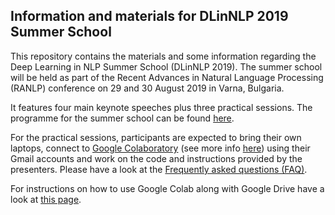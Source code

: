 ## Information and materials for DLinNLP 2019 Summer School 

This repository contains the materials and some information regarding the Deep Learning in NLP Summer School (DLinNLP 2019).
The summer school will be held as part of the Recent Advances in Natural Language Processing (RANLP) conference on 29 and 30 August 2019 in Varna, Bulgaria.

It features four main keynote speeches plus three practical sessions. The programme for the summer school can be found [here](https://dlinnlp.github.io/programme.html).

For the practical sessions, participants are expected to bring their own laptops, connect to [Google Colaboratory](https://colab.research.google.com/) (see more info [here](https://research.google.com/colaboratory/faq.html)) using their Gmail accounts and work on the code and instructions provided by the presenters. Please have a look at the [Frequently asked questions (FAQ)](https://github.com/omidrohanian/notebooks-DLinNLP/blob/master/FAQ.ipynb).

For instructions on how to use Google Colab along with Google Drive have a look at [this page](https://github.com/omidrohanian/notebooks-DLinNLP/blob/master/googledrive.ipynb). 
